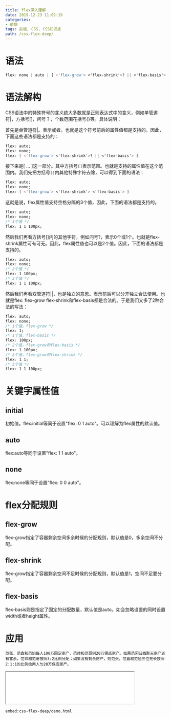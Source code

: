 ```yaml
---
title: flex深入理解
date: 2019-12-23 11:02:19
categories:
- 前端
tags: 前端, CSS, CSS知识点
path: /css-flex-deep/
---
```


# 语法

```css
flex: none | auto | [ <'flex-grow'> <'flex-shrink'>? || <'flex-basis'> ]
```

# 语法解构

CSS语法中的特殊符号的含义绝大多数就是正则表达式中的含义，例如单管道符|，方括号[]，问号？，个数范围花括号{}等。具体说明：

首先是单管道符|。表示或者。也就是这个符号前后的属性值都是支持的。因此，下面这些语法都是支持的：

```css
flex: auto;
flex: none;
flex: [ <'flex-grow'> <'flex-shrink'>? || <'flex-basis'> ]
```

接下来是[ ... ]这一部分。其中方括号`[]`表示范围。也就是支持的属性值在这个范围内。我们先把方括号`[]`内其他特殊字符去除，可以得到下面的语法：

```css
flex: auto;
flex: none;
flex: [ <'flex-grow'> <'flex-shrink'> <'flex-basis'> ]
```

这就是说，flex属性值支持空格分隔的3个值，因此，下面的语法都是支持的。

```css
flex: auto;
flex: none;
/* 3个值 */
flex: 1 1 100px;
```

然后我们再看方括号[]内的其他字符，例如问号?，表示0个或1个。也就是flex-shrink属性可有可无。因此，flex属性值也可以是2个值。因此，下面的语法都是支持的。

```css
flex: auto;
flex: none;
/* 2个值 */
flex: 1 100px;
/* 3个值 */
flex: 1 1 100px;
```

然后我们再看双管道符||，也是独立的意思。表示前后可以分开独立合法使用。也就是flex: flex-grow flex-shrink和flex-basis都是合法的。于是我们又多了2种合法的写法：

```css
flex: auto;
flex: none;
/* 1个值，flex-grow */
flex: 1;
/* 1个值，flex-basis */
flex: 100px;
/* 2个值，flex-grow和flex-basis */
flex: 1 100px;
/* 2个值，flex-grow和flex-shrink */
flex: 1 1;
/* 3个值 */
flex: 1 1 100px;
```

# 关键字属性值

## initial

初始值。flex:initial等同于设置"flex: 0 1 auto"。可以理解为flex属性的默认值。

## auto

flex:auto等同于设置"flex: 1 1 auto"。

## none

flex:none等同于设置"flex: 0 0 auto"。

# flex分配规则

## flex-grow

flex-grow指定了容器剩余空间多余时候的分配规则，默认值是0，多余空间不分配。

## flex-shrink

flex-grow指定了容器剩余空间不足时候的分配规则，默认值是1，空间不足要分配。

## flex-basis

flex-basis则是指定了固定的分配数量，默认值是auto。如会忽略设置的同时设置width或者height属性。

# 应用

```
范张，范鑫和范旭每人100万固定家产，范帅和范哥则20万保底家产。如果范闲归西那天家产还有富余，范帅和范哥按照3:2比例分配；如果没有剩余财产，则范张，范鑫和范旭三位兄长按照2:1:1的比例给两人匀20万保底家产。
```

<iframe src="/examples/css-flex-deep/demo.html" width="400" height="100"></iframe>

`embed:css-flex-deep/demo.html`
